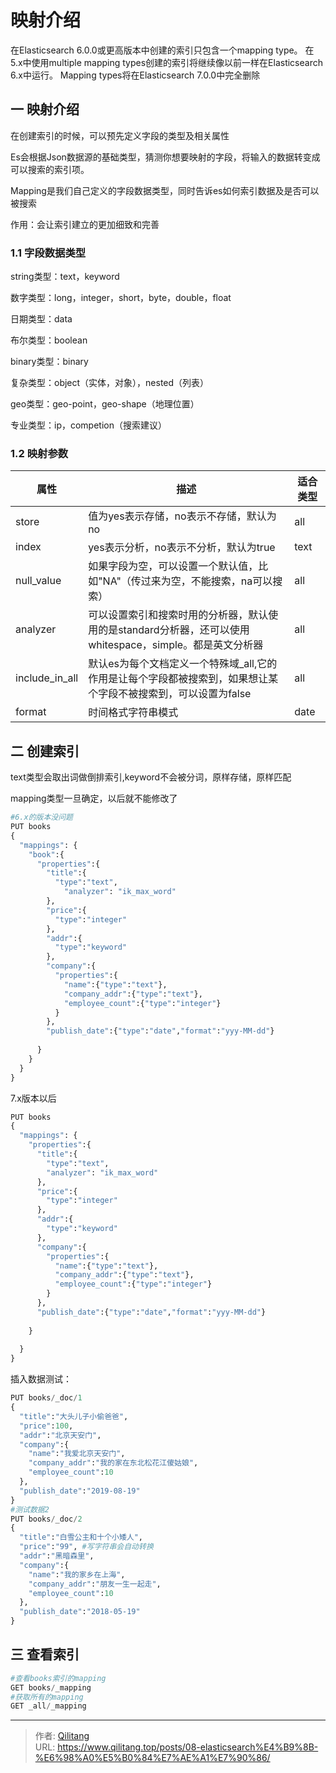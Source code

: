 # 映射介绍



在Elasticsearch 6.0.0或更高版本中创建的索引只包含一个mapping type。 在5.x中使用multiple mapping types创建的索引将继续像以前一样在Elasticsearch 6.x中运行。 Mapping types将在Elasticsearch 7.0.0中完全删除

## 一 映射介绍

在创建索引的时候，可以预先定义字段的类型及相关属性

Es会根据Json数据源的基础类型，猜测你想要映射的字段，将输入的数据转变成可以搜索的索引项。

Mapping是我们自己定义的字段数据类型，同时告诉es如何索引数据及是否可以被搜索

作用：会让索引建立的更加细致和完善

### 1.1 字段数据类型

string类型：text，keyword

数字类型：long，integer，short，byte，double，float

日期类型：data

布尔类型：boolean

binary类型：binary

复杂类型：object（实体，对象），nested（列表）

geo类型：geo-point，geo-shape（地理位置）

专业类型：ip，competion（搜索建议）

### 1.2 映射参数
| 属性 | 描述 | 适合类型 |
| --- | --- | --- |
| store | 值为yes表示存储，no表示不存储，默认为no | all |
| index | yes表示分析，no表示不分析，默认为true | text |
| null_value | 如果字段为空，可以设置一个默认值，比如"NA"（传过来为空，不能搜索，na可以搜索） | all |
| analyzer | 可以设置索引和搜索时用的分析器，默认使用的是standard分析器，还可以使用whitespace，simple。都是英文分析器 | all |
| include_in_all | 默认es为每个文档定义一个特殊域_all,它的作用是让每个字段都被搜索到，如果想让某个字段不被搜索到，可以设置为false | all |
| format | 时间格式字符串模式 | date |


## 二 创建索引

text类型会取出词做倒排索引,keyword不会被分词，原样存储，原样匹配

mapping类型一旦确定，以后就不能修改了

```python
#6.x的版本没问题
PUT books
{
  "mappings": {
    "book":{
      "properties":{
        "title":{
          "type":"text",
         	"analyzer": "ik_max_word"
        },
        "price":{
          "type":"integer"
        },
        "addr":{
          "type":"keyword"
        },
        "company":{
          "properties":{
            "name":{"type":"text"},
            "company_addr":{"type":"text"},
            "employee_count":{"type":"integer"}
          }
        },
        "publish_date":{"type":"date","format":"yyy-MM-dd"}
       
      }
    }
  }
}
```

7.x版本以后

```python
PUT books
{
  "mappings": {
    "properties":{
      "title":{
        "type":"text",
        "analyzer": "ik_max_word"
      },
      "price":{
        "type":"integer"
      },
      "addr":{
        "type":"keyword"
      },
      "company":{
        "properties":{
          "name":{"type":"text"},
          "company_addr":{"type":"text"},
          "employee_count":{"type":"integer"}
        }
      },
      "publish_date":{"type":"date","format":"yyy-MM-dd"}
      
    }
    
  }
}
```

插入数据测试：

```python
PUT books/_doc/1
{
  "title":"大头儿子小偷爸爸",
  "price":100,  
  "addr":"北京天安门",
  "company":{
    "name":"我爱北京天安门",
    "company_addr":"我的家在东北松花江傻姑娘",
    "employee_count":10
  },
  "publish_date":"2019-08-19"
}
#测试数据2
PUT books/_doc/2
{
  "title":"白雪公主和十个小矮人",
  "price":"99", #写字符串会自动转换
  "addr":"黑暗森里",
  "company":{
    "name":"我的家乡在上海",
    "company_addr":"朋友一生一起走",
    "employee_count":10
  },
  "publish_date":"2018-05-19"
}
```

## 三 查看索引

```python
#查看books索引的mapping
GET books/_mapping
#获取所有的mapping
GET _all/_mapping
```


---

> 作者: [Qilitang](https://github.com/qilitang)  
> URL: https://www.qilitang.top/posts/08-elasticsearch%E4%B9%8B-%E6%98%A0%E5%B0%84%E7%AE%A1%E7%90%86/  


